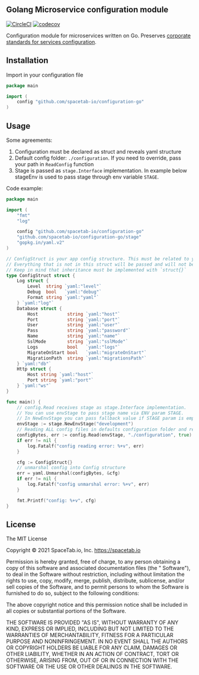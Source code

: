 Golang Microservice configuration module
----------------------------------------

[![CircleCI](https://circleci.com/gh/spacetab-io/configuration-go.svg?style=shield)](https://circleci.com/gh/spacetab-io/configuration-go) [![codecov](https://codecov.io/gh/spacetab-io/configuration-go/graph/badge.svg)](https://codecov.io/gh/spacetab-io/configuration-go)

Configuration module for microservices written on Go.
Preserves [corporate standards for services configuration](https://confluence.teamc.io/pages/viewpage.action?pageId=4227704).

## Installation

Import in your configuration file

```go
package main

import (
	config "github.com/spacetab-io/configuration-go"
)

```

## Usage

Some agreements:

1. Configuration must be declared as struct and reveals yaml structure
2. Default config folder: `./configuration`. If you need to override, pass your path in `ReadConfig` function
3. Stage is passed as `stage.Interface` implementation. In example below stageEnv is used to pass stage through env variable `STAGE`.

Code example:

```go
package main

import (
	"fmt"
	"log"

	config "github.com/spacetab-io/configuration-go"
	"github.com/spacetab-io/configuration-go/stage"
	"gopkg.in/yaml.v2"
)

// ConfigStruct is your app config structure. This must be related to yaml config file structure. 
// Everything that is not in this struct will be passed and will not be processed.
// Keep in mind that inheritance must be implemented with `struct{}`
type ConfigStruct struct {
	Log struct {
		Level  string `yaml:"level"`
		Debug  bool   `yaml:"debug"`
		Format string `yaml:"yaml"`
	} `yaml:"log"`
	Database struct {
		Host           string `yaml:"host"`
		Port           string `yaml:"port"`
		User           string `yaml:"user"`
		Pass           string `yaml:"password"`
		Name           string `yaml:"name"`
		SslMode        string `yaml:"sslMode"`
		Logs           bool   `yaml:"logs"`
		MigrateOnStart bool   `yaml:"migrateOnStart"`
		MigrationPath  string `yaml:"migrationsPath"`
	} `yaml:"db"`
	Http struct {
		Host string `yaml:"host"`
		Port string `yaml:"port"`
	} `yaml:"ws"`
}

func main() {
	// config.Read receives stage as stage.Interface implementation.
	// You can use envStage to pass stage name via ENV param STAGE.
	// In NewEnvStage you can pass fallback value if STAGE param is empty.
	envStage := stage.NewEnvStage("development")
	// Reading ALL config files in defaults configuration folder and recursively merge them with STAGE configs
	configBytes, err := config.Read(envStage, "./configuration", true)
	if err != nil {
		log.Fatalf("config reading error: %+v", err)
	}

	cfg := ConfigStruct{}
	// unmarshal config into Config structure 
	err = yaml.Unmarshal(configBytes, &cfg)
	if err != nil {
		log.Fatalf("config unmarshal error: %+v", err)
	}

	fmt.Printf("config: %+v", cfg)
} 
```

## License

The MIT License

Copyright © 2021 SpaceTab.io, Inc. https://spacetab.io

Permission is hereby granted, free of charge, to any person obtaining a copy of this software and associated documentation files (the "
Software"), to deal in the Software without restriction, including without limitation the rights to use, copy, modify, merge, publish,
distribute, sublicense, and/or sell copies of the Software, and to permit persons to whom the Software is furnished to do so, subject to the
following conditions:

The above copyright notice and this permission notice shall be included in all copies or substantial portions of the Software.

THE SOFTWARE IS PROVIDED "AS IS", WITHOUT WARRANTY OF ANY KIND, EXPRESS OR IMPLIED, INCLUDING BUT NOT LIMITED TO THE WARRANTIES OF
MERCHANTABILITY, FITNESS FOR A PARTICULAR PURPOSE AND NONINFRINGEMENT. IN NO EVENT SHALL THE AUTHORS OR COPYRIGHT HOLDERS BE LIABLE FOR ANY
CLAIM, DAMAGES OR OTHER LIABILITY, WHETHER IN AN ACTION OF CONTRACT, TORT OR OTHERWISE, ARISING FROM, OUT OF OR IN CONNECTION WITH THE
SOFTWARE OR THE USE OR OTHER DEALINGS IN THE SOFTWARE.